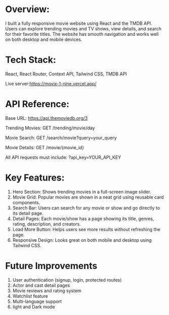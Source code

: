 # Overview:
I built a fully responsive movie website using React and the TMDB API. Users can explore trending movies and TV shows, view details, and search for their favorite titles. The website has smooth navigation and works well on both desktop and mobile devices.

# Tech Stack:
React, React Router, Context API, Tailwind CSS, TMDB API

Live server:https://movix-1-nine.vercel.app/

# API Reference:
Base URL: https://api.themoviedb.org/3

Trending Movies:
GET /trending/movie/day

Movie Search:
GET /search/movie?query=your_query

Movie Details:
GET /movie/{movie_id}

All API requests must include:
?api_key=YOUR_API_KEY

# Key Features:
 1. Hero Section: Shows trending movies in a full-screen image slider.
 2. Movie Grid: Popular movies are shown in a neat grid using reusable card components.
 3. Search Bar: Users can search for any movie or show and go directly to its detail page.
 4. Detail Pages: Each movie/show has a page showing its title, genres, rating, description, and creators.
 5. Load More Button: Helps users see more results without refreshing the page.
 6. Responsive Design: Looks great on both mobile and desktop using Tailwind CSS.

# Future Improvements
 1. User authentication (signup, login, protected routes)
 2. Actor and cast detail pages
 3. Movie reviews and rating system
 4. Watchlist feature
 5. Multi-language support
 5. light and Dark mode

